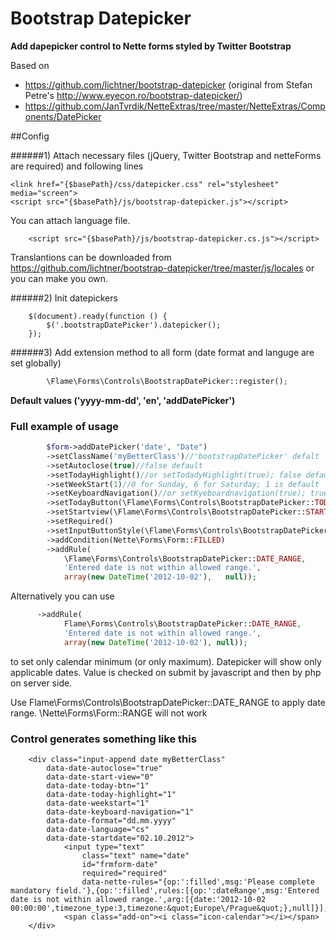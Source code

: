 # Bootstrap Datepicker

**Add dapepicker control to Nette forms styled by Twitter Bootstrap**

Based on
  - https://github.com/lichtner/bootstrap-datepicker (original from Stefan Petre's http://www.eyecon.ro/bootstrap-datepicker/)
  - https://github.com/JanTvrdik/NetteExtras/tree/master/NetteExtras/Components/DatePicker


##Config

######1) Attach necessary files (jQuery, Twitter Bootstrap and netteForms are required) and following lines

    <link href="{$basePath}/css/datepicker.css" rel="stylesheet" media="screen">
    <script src="{$basePath}/js/bootstrap-datepicker.js"></script>

You can attach language file.

		<script src="{$basePath}/js/bootstrap-datepicker.cs.js"></script>

Translantions can be downloaded from https://github.com/lichtner/bootstrap-datepicker/tree/master/js/locales or you can make you own.


######2) Init datepickers

		$(document).ready(function () {
			$('.bootstrapDatePicker').datepicker();
		});

######3) Add extension method to all form (date format and languge are set globally)
```php
		\Flame\Forms\Controls\BootstrapDatePicker::register();
```
**Default values ('yyyy-mm-dd', 'en', 'addDatePicker')**

### Full example of usage
```php
		$form->addDatePicker('date', "Date")
		->setClassName('myBetterClass')//'bootstrapDatePicker' defalt
		->setAutoclose(true)//false default
		->setTodayHighlight()//or setTodadyHighlight(true); false default
		->setWeekStart(1)//0 for Sunday, 6 for Saturday; 1 is default
		->setKeyboardNavigation()//or setKyeboardnavigation(true); true default
		->setTodayButton(\Flame\Forms\Controls\BootstrapDatePicker::TODAY_BUTTON_TRUE)//TODAY_BUTTON_FALSE | TODAY_BUTTON_TRUE | TODAY_BUTTON_LINKED; TODAY_BUTTON_FALSE default
		->setStartview(\Flame\Forms\Controls\BootstrapDatePicker::STARTVIEW_MONTH)//STARTVIEW_MONTH | STARTVIEW_YEAR | STARTVIEW_DECADE; STARTVIEW_MONTH default
		->setRequired()
		->setInputButtonStyle(\Flame\Forms\Controls\BootstrapDatePicker::BUTTON_STYLE_ICON_RIGHT)//BUTTON_STYLE_ICON_LEFT | BUTTON_STYLE_ICON_RIGHT | BUTTON_STYLE_ICON_NONE; BUTTON_STYLE_ICON_RIGHT default
		->addCondition(Nette\Forms\Form::FILLED)
		->addRule(
			\Flame\Forms\Controls\BootstrapDatePicker::DATE_RANGE,
			'Entered date is not within allowed range.',
			array(new DateTime('2012-10-02'),	null));
```
Alternatively you can use
```php
	  ->addRule(
			Flame\Forms\Controls\BootstrapDatePicker::DATE_RANGE,
			'Entered date is not within allowed range.',
			array(new DateTime('2012-10-02'), null));
```
to set only calendar minimum (or only maximum).
Datepicker will show only applicable dates. Value is checked on submit by javascript and then by php on server side.

Use Flame\Forms\Controls\BootstrapDatePicker::DATE_RANGE to apply date range. \Nette\Forms\Form::RANGE will not work

### Control generates something like this

		<div class="input-append date myBetterClass"
			data-date-autoclose="true"
			data-date-start-view="0"
			data-date-today-btn="1"
			data-date-today-highlight="1"
			data-date-weekstart="1"
			data-date-keyboard-navigation="1"
			data-date-format="dd.mm.yyyy"
			data-date-language="cs"
			data-date-startdate="02.10.2012">
				<input type="text"
					class="text" name="date"
					id="frmform-date"
					required="required"
					data-nette-rules="{op:':filled',msg:'Please complete mandatory field.'},{op:':filled',rules:[{op:':dateRange',msg:'Entered date is not within allowed range.',arg:[{date:'2012-10-02 00:00:00',timezone_type:3,timezone:&quot;Europe\/Prague&quot;},null]}],control:'date'}">
				<span class="add-on"><i class="icon-calendar"></i></span>
		</div>
